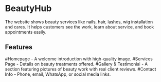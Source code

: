 # BeautyHub
The website shows beauty services like nails, hair, lashes, wig installation and  cares. It helps customers see the work, learn about service, and book appointments easily.
## Features
#Homepage - A welcome introduction with high-quality image.
#Services Page - Details on beauty treatments offered.
#Gallery & Testimonial -   A section featuring pictures of beauty work with real client reviews.
#Contact Info - Phone, email, WhatsApp, or social media links.

